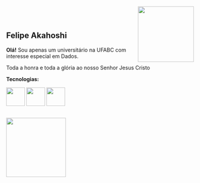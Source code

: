 
<img align="right" width="150px" style="margin-top:-20px" src="https://gifdb.com/images/high/rapid-hello-wave-from-pixelated-smiley-emoji-p3wabda1d095dk6i.webp">
</br>

## Felipe Akahoshi
          
**Olá!**
Sou apenas um universitário na UFABC com interesse especial em Dados.

Toda a honra e toda a glória ao nosso Senhor Jesus Cristo

**Tecnologias:**

<img src="https://cdn.jsdelivr.net/gh/devicons/devicon@latest/icons/python/python-original-wordmark.svg" width="50" height="50"/> <img src="https://cdn.jsdelivr.net/gh/devicons/devicon@latest/icons/mysql/mysql-plain-wordmark.svg" width="50" height="50"/> <img src="https://cdn.jsdelivr.net/gh/devicons/devicon@latest/icons/r/r-plain.svg" width="50" height="50"/>
          
##
<div>
<a href="https://github.com/akahoshi-f">
<img loading="lazy" height="160em" src="https://github-readme-stats.vercel.app/api?username=akahoshi-f&show_icons=true&theme=synthwave"&include_all_commits=true&count_private=true"/>
</div>
